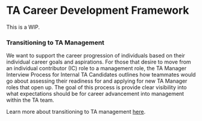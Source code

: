 # TA Career Development Framework

This is a WIP.

### Transitioning to TA Management

We want to support the career progression of individuals based on their individual career goals and aspirations. For those that desire to move from an individual contributor (IC) role to a management role, the TA Manager Interview Process for Internal TA Candidates outlines how teammates would go about assessing their readiness for and applying for new TA Manager roles that open up. The goal of this process is provide clear visibility into what expectations should be for career advancement into management within the TA team.

Learn more about transitioning to TA management [here](tamgr-candidates-internal.md).
